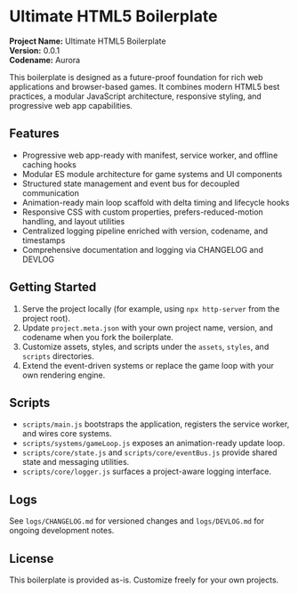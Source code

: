 # Ultimate HTML5 Boilerplate

**Project Name:** Ultimate HTML5 Boilerplate  
**Version:** 0.0.1  
**Codename:** Aurora

This boilerplate is designed as a future-proof foundation for rich web applications and browser-based games. It combines modern HTML5 best practices, a modular JavaScript architecture, responsive styling, and progressive web app capabilities.

## Features
- Progressive web app-ready with manifest, service worker, and offline caching hooks
- Modular ES module architecture for game systems and UI components
- Structured state management and event bus for decoupled communication
- Animation-ready main loop scaffold with delta timing and lifecycle hooks
- Responsive CSS with custom properties, prefers-reduced-motion handling, and layout utilities
- Centralized logging pipeline enriched with version, codename, and timestamps
- Comprehensive documentation and logging via CHANGELOG and DEVLOG

## Getting Started
1. Serve the project locally (for example, using `npx http-server` from the project root).
2. Update `project.meta.json` with your own project name, version, and codename when you fork the boilerplate.
3. Customize assets, styles, and scripts under the `assets`, `styles`, and `scripts` directories.
4. Extend the event-driven systems or replace the game loop with your own rendering engine.

## Scripts
- `scripts/main.js` bootstraps the application, registers the service worker, and wires core systems.
- `scripts/systems/gameLoop.js` exposes an animation-ready update loop.
- `scripts/core/state.js` and `scripts/core/eventBus.js` provide shared state and messaging utilities.
- `scripts/core/logger.js` surfaces a project-aware logging interface.

## Logs
See `logs/CHANGELOG.md` for versioned changes and `logs/DEVLOG.md` for ongoing development notes.

## License
This boilerplate is provided as-is. Customize freely for your own projects.
